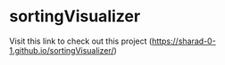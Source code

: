 # sortingVisualizer
Visit this link to check out this project (https://sharad-0-1.github.io/sortingVisualizer/)
